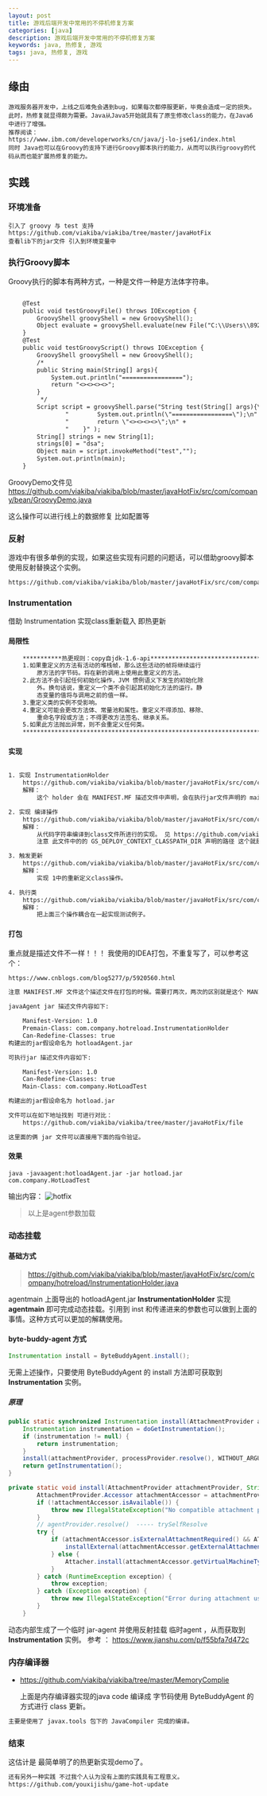 ```yaml
---
layout: post
title: 游戏后端开发中常用的不停机修复方案
categories: [java]
description: 游戏后端开发中常用的不停机修复方案
keywords: java, 热修复, 游戏
tags: java, 热修复, 游戏
---
```


## 缘由

```
游戏服务器开发中，上线之后难免会遇到bug，如果每次都停服更新，毕竟会造成一定的损失。此时，热修复就显得颇为需要。Java从Java5开始就具有了原生修改class的能力，在Java6中进行了增强。
推荐阅读：
https://www.ibm.com/developerworks/cn/java/j-lo-jse61/index.html
同时 Java也可以在Groovy的支持下进行Groovy脚本执行的能力，从而可以执行groovy的代码从而也能扩展热修复的能力。
```

## 实践
### 环境准备

```
引入了 groovy 与 test 支持
https://github.com/viakiba/viakiba/tree/master/javaHotFix
查看lib下的jar文件 引入到环境变量中
```

### 执行Groovy脚本

Groovy执行的脚本有两种方式，一种是文件一种是方法体字符串。

```txt

    @Test
    public void testGroovyFile() throws IOException {
        GroovyShell groovyShell = new GroovyShell();
        Object evaluate = groovyShell.evaluate(new File("C:\\Users\\89264\\Desktop\\hotload\\src\\com\\company\\GroovyDemo.java"));
    }
    @Test
    public void testGroovyScript() throws IOException {
        GroovyShell groovyShell = new GroovyShell();
        /*
        public String main(String[] args){
            System.out.println("=================");
            return "<><><><>";
        }
         */
        Script script = groovyShell.parse("String test(String[] args){\n" +
                "        System.out.println(\"=================\");\n" +
                "        return \"<><><><>\";\n" +
                "    }" );
        String[] strings = new String[1];
        strings[0] = "dsa";
        Object main = script.invokeMethod("test","");
        System.out.println(main);
    }

```

GroovyDemo文件见 https://github.com/viakiba/viakiba/blob/master/javaHotFix/src/com/company/bean/GroovyDemo.java

这么操作可以进行线上的数据修复 比如配置等

### 反射

游戏中有很多单例的实现，如果这些实现有问题的问题话，可以借助groovy脚本使用反射替换这个实例。

```txt
https://github.com/viakiba/viakiba/blob/master/javaHotFix/src/com/company/ReflectionTest.java
```

### Instrumentation 
借助 Instrumentation 实现class重新载入 即热更新

#### 局限性
```txt
	***********热更规则：copy自jdk-1.6-api*******************************************************
	1.如果重定义的方法有活动的堆栈帧，那么这些活动的帧将继续运行
		原方法的字节码。将在新的调用上使用此重定义的方法。 
	2.此方法不会引起任何初始化操作，JVM 惯例语义下发生的初始化除
		外。换句话说，重定义一个类不会引起其初始化方法的运行。静
		态变量的值将与调用之前的值一样。 
	3.重定义类的实例不受影响。 
	4.重定义可能会更改方法体、常量池和属性。重定义不得添加、移除、
		重命名字段或方法；不得更改方法签名、继承关系。
	5.如果此方法抛出异常，则不会重定义任何类。 
	******************************************************************************************
```

#### 实现

```txt

1. 实现 InstrumentationHolder
    https://github.com/viakiba/viakiba/blob/master/javaHotFix/src/com/company/hotreload/InstrumentationHolder.java
    解释：
        这个 holder 会在 MANIFEST.MF 描述文件中声明，会在执行jar文件声明的 main 之前执行，执行这个方法的premain方法。此后此文件中的 Instrumentation 会在重新更换 class 的时候 在 HotReloadService 中使用。

2. 实现 编译操作
    https://github.com/viakiba/viakiba/blob/master/javaHotFix/src/com/company/hotreload/HotReloadTask.java
    解释：
        从代码字符串编译到class文件所进行的实现。 见 https://github.com/viakiba/viakiba/blob/master/javaHotFix/src/com/company/HotLoadTest.java 文件 第34行代码进行的实现。此时的字符串更新内容是写死在文件里的，其实也可以通过接口传进来 比如socket / rest 接口 等
        注意 此文件中的的 GS_DEPLOY_CONTEXT_CLASSPATH_DIR 声明的路径 这个就是 jar的执行路径 注意修改到自己上面。

3. 触发更新
    https://github.com/viakiba/viakiba/blob/master/javaHotFix/src/com/company/hotreload/HotReloadService.java
    解释：
        实现 1中的重新定义class操作。

4. 执行类
    https://github.com/viakiba/viakiba/blob/master/javaHotFix/src/com/company/hotreload/HotReloadTask.java
    解释：
        把上面三个操作耦合在一起实现测试例子。

```

#### 打包
重点就是描述文件不一样！！！
我使用的IDEA打包，不重复写了，可以参考这个：
```html
https://www.cnblogs.com/blog5277/p/5920560.html

注意 MANIFEST.MF 文件这个描述文件在打包的时候。需要打两次，两次的区别就是这个 MANIFEST.MF 描述文件不一样。

javaAgent jar 描述文件内容如下:

    Manifest-Version: 1.0
    Premain-Class: com.company.hotreload.InstrumentationHolder
    Can-Redefine-Classes: true
构建出的jar假设命名为 hotloadAgent.jar

可执行jar 描述文件内容如下:

    Manifest-Version: 1.0
    Can-Redefine-Classes: true
    Main-Class: com.company.HotLoadTest

构建出的jar假设命名为 hotload.jar

文件可以在如下地址找到 可进行对比：
    https://github.com/viakiba/viakiba/tree/master/javaHotFix/file

这里面的俩 jar 文件可以直接用下面的指令验证。
```

#### 效果

```shell
java -javaagent:hotloadAgent.jar -jar hotload.jar com.company.HotLoadTest
```
输出内容：
![hotfix](/images/post/202003/1.png)

> 以上是agent参数加载
### 动态挂载

#### 基础方式

> https://github.com/viakiba/viakiba/blob/master/javaHotFix/src/com/company/hotreload/InstrumentationHolder.java

agentmain 上面导出的 hotloadAgent.jar **InstrumentationHolder**  实现 **agentmain** 即可完成动态挂载。引用到 inst 和传递进来的参数也可以做到上面的事情。这种方式可以更加的解耦使用。

#### byte-buddy-agent 方式

```java
Instrumentation install = ByteBuddyAgent.install();
```
无需上述操作，只要使用 ByteBuddyAgent 的 install 方法即可获取到 **Instrumentation** 实例。

##### 原理

```java
public static synchronized Instrumentation install(AttachmentProvider attachmentProvider, ProcessProvider processProvider) {
    Instrumentation instrumentation = doGetInstrumentation();
    if (instrumentation != null) {
        return instrumentation;
    }
    install(attachmentProvider, processProvider.resolve(), WITHOUT_ARGUMENT, AgentProvider.ForByteBuddyAgent.INSTANCE, false);
    return getInstrumentation();
}
```

```java
private static void install(AttachmentProvider attachmentProvider, String processId, @MaybeNull String argument, AgentProvider agentProvider, boolean isNative) {
        AttachmentProvider.Accessor attachmentAccessor = attachmentProvider.attempt();
        if (!attachmentAccessor.isAvailable()) {
            throw new IllegalStateException("No compatible attachment provider is available");
        }
        // agentProvider.resolve()  ----- trySelfResolve
        try {
            if (attachmentAccessor.isExternalAttachmentRequired() && ATTACHMENT_TYPE_EVALUATOR.requiresExternalAttachment(processId)) {
                installExternal(attachmentAccessor.getExternalAttachment(), processId, agentProvider.resolve(), isNative, argument);
            } else {
                Attacher.install(attachmentAccessor.getVirtualMachineType(), processId, agentProvider.resolve().getAbsolutePath(), isNative, argument);
            }
        } catch (RuntimeException exception) {
            throw exception;
        } catch (Exception exception) {
            throw new IllegalStateException("Error during attachment using: " + attachmentProvider, exception);
        }
    }
```
动态内部生成了一个临时 jar-agent 并使用反射挂载 临时agent ，从而获取到 **Instrumentation** 实例。
参考 ： https://www.jianshu.com/p/f55bfa7d472c


### 内存编译器

- https://github.com/viakiba/viakiba/tree/master/MemoryComplie

    上面是内存编译器实现的java code 编译成 字节码使用 ByteBuddyAgent 的方式进行 class 更新。

```txt
主要是使用了 javax.tools 包下的 JavaCompiler 完成的编译。
```
### 结束

这估计是 最简单明了的热更新实现demo了。
```txt
还有另外一种实践 不过我个人认为没有上面的实践具有工程意义。
https://github.com/youxijishu/game-hot-update
```
